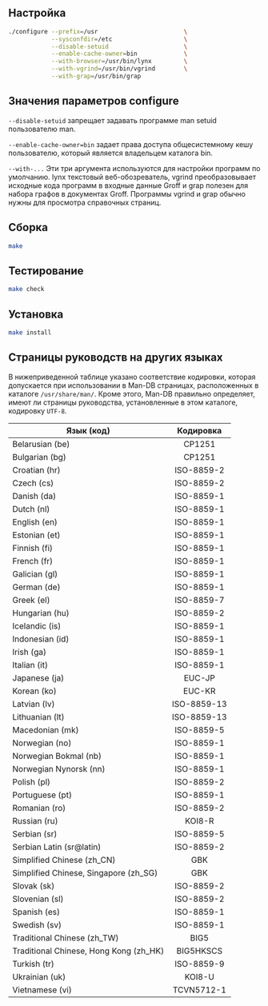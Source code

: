 <package-info :package="package" showsbu2></package-info>

<script>
		new Vue({
		el: '#main',
		data: { package: {} },
		mounted: function () {
				this.getPackage('man-db');
		},
		methods: {
			getPackage: function(name) {
					getPackage(name)
					.then(response => this.package = response);
			},
		}
  })
</script>

## Настройка

```bash
./configure --prefix=/usr                        \
            --sysconfdir=/etc                    \
            --disable-setuid                     \
            --enable-cache-owner=bin             \
            --with-browser=/usr/bin/lynx         \
            --with-vgrind=/usr/bin/vgrind        \
            --with-grap=/usr/bin/grap
```

## Значения параметров configure

``--disable-setuid``
запрещает задавать программе man setuid пользователю man.

``--enable-cache-owner=bin``
задает права доступа общесистемному кешу пользователю, который является владельцем каталога bin.

``--with-...``
Эти три аргумента используются для настройки программ по умолчанию. lynx текстовый веб-обозреватель, vgrind преобразовывает исходные кода программ в входные данные Groff и grap полезен для набора графов в документах Groff. Программы vgrind и grap обычно нужны для просмотра справочных страниц.

## Сборка

```bash
make
```
## Тестирование

```bash
make check
```

## Установка

```bash
make install
```
## Страницы руководств на других языках

В нижеприведенной таблице указано соответствие кодировки, которая допускается при использовании в Man-DB страницах, расположенных в каталоге ``/usr/share/man/``. 
Кроме этого, Man-DB правильно определяет, имеют ли страницы руководства, установленные в этом каталоге, кодировку ``UTF-8``.

| Язык (код) | Кодировка |
| ------------- |:-------------:|
| Belarusian (be) |	CP1251	|
| Bulgarian (bg) |	CP1251		|
| Croatian (hr) |	ISO-8859-2	|
| Czech (cs) |	ISO-8859-2		|
| Danish (da) |		ISO-8859-1		|
| Dutch (nl) |	ISO-8859-1		|
| English (en) |	ISO-8859-1		|
| Estonian (et) |	ISO-8859-1		|
| Finnish (fi) |	ISO-8859-1		|
| French (fr) |		ISO-8859-1		|
| Galician (gl) |	ISO-8859-1		|
| German (de) |	ISO-8859-1		|
| Greek (el) |	ISO-8859-7	 		|
| Hungarian (hu) |	ISO-8859-2	|
| Icelandic (is) |	ISO-8859-1		|
| Indonesian (id) |	ISO-8859-1		|
| Irish (ga) |		ISO-8859-1		|
| Italian (it) |	ISO-8859-1		|
| Japanese (ja) |	EUC-JP	|
| Korean (ko) |		EUC-KR	|
| Latvian (lv) |	ISO-8859-13	|
| Lithuanian (lt) |	ISO-8859-13	|
| Macedonian (mk) |	ISO-8859-5	|
| Norwegian (no) |	ISO-8859-1		|
| Norwegian Bokmal (nb) |	ISO-8859-1		|
| Norwegian Nynorsk (nn) |	ISO-8859-1		|
| Polish (pl) |		ISO-8859-2	|
| Portuguese (pt) |	ISO-8859-1	|	
| Romanian (ro) |	ISO-8859-2	|
| Russian (ru) |	KOI8-R	|
| Serbian (sr) |	ISO-8859-5	|
| Serbian Latin (sr@latin) |	ISO-8859-2 	|
| Simplified Chinese (zh_CN) |	GBK	|
| Simplified Chinese, Singapore (zh_SG) |	GBK	|
| Slovak (sk) |	ISO-8859-2	|
| Slovenian (sl) |	ISO-8859-2	|
| Spanish (es) |	ISO-8859-1		|
| Swedish (sv) |	ISO-8859-1		|
| Traditional Chinese (zh_TW) |	BIG5	|
| Traditional Chinese, Hong Kong (zh_HK) |	BIG5HKSCS	|
| Turkish (tr) |	ISO-8859-9	|
| Ukrainian (uk) |	KOI8-U	|
| Vietnamese (vi) |	TCVN5712-1	|
